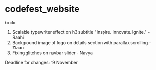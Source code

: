 # codefest_website

to do - 
1. Scalable typewriter effect on h3 subtitle "Inspire. Innovate. Ignite." - Raahi
2. Background image of logo on details section with parallax scrolling - Ziaan
3. Fixing glitches on navbar slider - Navya

Deadline for changes: 19 November
